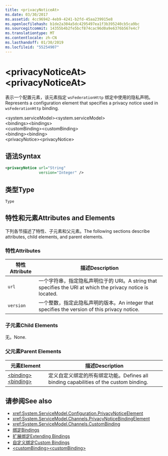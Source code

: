 ```yaml
---
title: <privacyNoticeAt>
ms.date: 03/30/2017
ms.assetid: 4cc96942-4eb9-4241-b2fd-45aa239915e8
ms.openlocfilehash: b1de2a304a5dc4295497ea1f3b395240cb5ca9bc
ms.sourcegitcommit: 14355b4b2fe5bcf874cac96d0a9e6376b567e4c7
ms.translationtype: MT
ms.contentlocale: zh-CN
ms.lasthandoff: 01/30/2019
ms.locfileid: "55254907"
---
```

# <a name="privacynoticeat"></a><span data-ttu-id="9ced6-101">\<privacyNoticeAt></span><span class="sxs-lookup"><span data-stu-id="9ced6-101">\<privacyNoticeAt></span></span>
<span data-ttu-id="9ced6-102">表示一个配置元素，该元素指定 `wsFederationHttp` 绑定中使用的隐私声明。</span><span class="sxs-lookup"><span data-stu-id="9ced6-102">Represents a configuration element that specifies a privacy notice used in `wsFederationHttp` binding.</span></span>  
  
 <span data-ttu-id="9ced6-103">\<system.serviceModel></span><span class="sxs-lookup"><span data-stu-id="9ced6-103">\<system.serviceModel></span></span>  
<span data-ttu-id="9ced6-104">\<bindings></span><span class="sxs-lookup"><span data-stu-id="9ced6-104">\<bindings></span></span>  
<span data-ttu-id="9ced6-105">\<customBinding></span><span class="sxs-lookup"><span data-stu-id="9ced6-105">\<customBinding></span></span>  
<span data-ttu-id="9ced6-106">\<binding></span><span class="sxs-lookup"><span data-stu-id="9ced6-106">\<binding></span></span>  
<span data-ttu-id="9ced6-107">\<privacyNotice></span><span class="sxs-lookup"><span data-stu-id="9ced6-107">\<privacyNotice></span></span>  
  
## <a name="syntax"></a><span data-ttu-id="9ced6-108">语法</span><span class="sxs-lookup"><span data-stu-id="9ced6-108">Syntax</span></span>  
  
```xml  
<privacyNotice url="String"
               version="Integer" />
```  
  
## <a name="type"></a><span data-ttu-id="9ced6-109">类型</span><span class="sxs-lookup"><span data-stu-id="9ced6-109">Type</span></span>  
 `Type`  
  
## <a name="attributes-and-elements"></a><span data-ttu-id="9ced6-110">特性和元素</span><span class="sxs-lookup"><span data-stu-id="9ced6-110">Attributes and Elements</span></span>  
 <span data-ttu-id="9ced6-111">下列各节描述了特性、子元素和父元素。</span><span class="sxs-lookup"><span data-stu-id="9ced6-111">The following sections describe attributes, child elements, and parent elements.</span></span>  
  
### <a name="attributes"></a><span data-ttu-id="9ced6-112">特性</span><span class="sxs-lookup"><span data-stu-id="9ced6-112">Attributes</span></span>  
  
|<span data-ttu-id="9ced6-113">特性</span><span class="sxs-lookup"><span data-stu-id="9ced6-113">Attribute</span></span>|<span data-ttu-id="9ced6-114">描述</span><span class="sxs-lookup"><span data-stu-id="9ced6-114">Description</span></span>|  
|---------------|-----------------|  
|`url`|<span data-ttu-id="9ced6-115">一个字符串，指定隐私声明位于的 URI。</span><span class="sxs-lookup"><span data-stu-id="9ced6-115">A string that specifies the URI at which the privacy notice is located.</span></span>|  
|`version`|<span data-ttu-id="9ced6-116">一个整数，指定此隐私声明的版本。</span><span class="sxs-lookup"><span data-stu-id="9ced6-116">An integer that specifies the version of this privacy notice.</span></span>|  
  
### <a name="child-elements"></a><span data-ttu-id="9ced6-117">子元素</span><span class="sxs-lookup"><span data-stu-id="9ced6-117">Child Elements</span></span>  
 <span data-ttu-id="9ced6-118">无。</span><span class="sxs-lookup"><span data-stu-id="9ced6-118">None.</span></span>  
  
### <a name="parent-elements"></a><span data-ttu-id="9ced6-119">父元素</span><span class="sxs-lookup"><span data-stu-id="9ced6-119">Parent Elements</span></span>  
  
|<span data-ttu-id="9ced6-120">元素</span><span class="sxs-lookup"><span data-stu-id="9ced6-120">Element</span></span>|<span data-ttu-id="9ced6-121">描述</span><span class="sxs-lookup"><span data-stu-id="9ced6-121">Description</span></span>|  
|-------------|-----------------|  
|[<span data-ttu-id="9ced6-122">\<binding></span><span class="sxs-lookup"><span data-stu-id="9ced6-122">\<binding></span></span>](../../../../../docs/framework/misc/binding.md)|<span data-ttu-id="9ced6-123">定义自定义绑定的所有绑定功能。</span><span class="sxs-lookup"><span data-stu-id="9ced6-123">Defines all binding capabilities of the custom binding.</span></span>|  
  
## <a name="see-also"></a><span data-ttu-id="9ced6-124">请参阅</span><span class="sxs-lookup"><span data-stu-id="9ced6-124">See also</span></span>
- <xref:System.ServiceModel.Configuration.PrivacyNoticeElement>
- <xref:System.ServiceModel.Channels.PrivacyNoticeBindingElement>
- <xref:System.ServiceModel.Channels.CustomBinding>
- [<span data-ttu-id="9ced6-125">绑定</span><span class="sxs-lookup"><span data-stu-id="9ced6-125">Bindings</span></span>](../../../../../docs/framework/wcf/bindings.md)
- [<span data-ttu-id="9ced6-126">扩展绑定</span><span class="sxs-lookup"><span data-stu-id="9ced6-126">Extending Bindings</span></span>](../../../../../docs/framework/wcf/extending/extending-bindings.md)
- [<span data-ttu-id="9ced6-127">自定义绑定</span><span class="sxs-lookup"><span data-stu-id="9ced6-127">Custom Bindings</span></span>](../../../../../docs/framework/wcf/extending/custom-bindings.md)
- [<span data-ttu-id="9ced6-128">\<customBinding></span><span class="sxs-lookup"><span data-stu-id="9ced6-128">\<customBinding></span></span>](../../../../../docs/framework/configure-apps/file-schema/wcf/custombinding.md)
